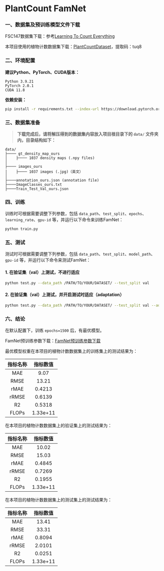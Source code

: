 # PlantCount FamNet

### 一、数据集及预训练模型文件下载

FSC147数据集下载：参考<a href="https://github.com/cvlab-stonybrook/LearningToCountEverything/tree/master" title="Learning To Count Everything">Learning To Count Everything</a>

本项目使用的植物计数数据集下载：<a href="https://pan.quark.cn/s/ccfa3de40a56" title="PlantCountDataset">PlantCountDataset</a>，提取码：tuq8

### 二、环境配置

**建议Python、PyTorch、CUDA版本：**

```
Python 3.9.21
PyTorch 2.0.1
CUDA 11.8
```

**依赖安装：**

```bash
pip install -r requirements.txt --index-url https://download.pytorch.org/whl/cu118
```

### 三、数据集准备

> **下载完成后，请将解压得到的数据集内容放入项目根目录下的 `data/` 文件夹内，目录结构如下：**
````
data/
├──── gt_density_map_ours
│    ├──── 1037 density maps (.npy files)
│    
├──── images_ours
│    ├──── 1037 images (.jpg)（英文）
│ 
├────annotation_ours.json (annotation file)
├────ImageClasses_ours.txt
├────Train_Test_Val_ours.json
````

### 四、训练

训练时可根据需要调整下列参数，包括 `data_path`、`test_split`、`epochs`、`learning_rate`、`gpu-id` 等，并运行以下命令来训练FamNet：
```bash   ”“bash
python train.py
```

### 五、测试

测试时可根据需要调整下列参数，包括 `data_path`、`test_split`、`model_path`、`gpu-id` 等，并运行以下命令来测试FamNet：
#### 1. 在验证集（val）上测试，不进行适应
```bash
python test.py --data_path /PATH/TO/YOUR/DATASET/ --test_split val
```

#### 2. 在验证集（val）上测试，并开启测试时适应（adaptation）
```bash   ”“bash
python test.py --data_path /PATH/TO/YOUR/DATASET/ --test_split val --adapt
```

### 六、结论

在默认配置下，训练 `epochs=1500` 后，有最优模型。

FamNet预训练参数下载：<a href="https://pan.quark.cn/s/452cd2a48f06" title="FamNet预训练参数">FamNet预训练参数下载</a>

最优模型权重在本项目的植物计数数据集上的训练集上的测试结果为：

|         指标名称         |    指标数值     |
| :----------------------: | :-------------: |
|           MAE            |      9.07       |
|           RMSE           |     13.21       |
|           rMAE           |     0.4213      |
|          rRMSE           |     0.6139      |
|            R2            |     0.5318      |
|          FLOPs           |   1.33e+11      |

在本项目的植物计数数据集上的验证集上的测试结果为：

|         指标名称         |    指标数值     |
| :----------------------: | :-------------: |
|           MAE            |     10.02       |
|           RMSE           |     15.03       |
|           rMAE           |     0.4845      |
|          rRMSE           |     0.7269      |
|            R2            |     0.1955      |
|          FLOPs           |   1.33e+11      |

在本项目的植物计数数据集上的测试集上的测试结果为：

|         指标名称         |    指标数值     |
| :----------------------: | :-------------: |
|           MAE            |     13.41       |
|           RMSE           |     33.31       |
|           rMAE           |     0.8094      |
|          rRMSE           |     2.0101      |
|            R2            |     0.0251      |
|          FLOPs           |   1.33e+11      |

